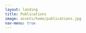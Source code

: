 ```yaml
---
layout: landing
title: Publications
image: assets/home/publications.jpg
nav-menu: true
---
```


<section id="one">
<div class="inner">
<div class="row">

<script>
// https://stackoverflow.com/questions/610406/javascript-equivalent-to-printf-string-format
// First, checks if it isn't implemented yet.
if (!String.prototype.format) {
  String.prototype.format = function() {
    var args = arguments;
    return this.replace(/{(\d+)}/g, function(match, number) { 
      return typeof args[number] != 'undefined'
        ? args[number]
        : match
      ;
    });
  };
}

var publications = [
	{
		'title': 'Control of an Iguana Character Using Soft-Body Simulation',
		'representative_img': 'assets/publications/2018-iguana-ctrl.jpg',
		'project_page': 'publications/2018-iguana-ctrl.html',
		'conference_journal': 'Access',
		'year': '2018',
		'authors': 'Taesoo Kwon, Hoimin Kim, Yoonsang Lee',
		'conference_journal_full': 'IEEE Access, Volume 6 Issue 1, Dec 2018'
	},
	{
		'title': 'Performance-Based Biped Control using a Consumer Depth Camera',
		'representative_img': 'assets/publications/2017-perf-based.png',
		'project_page': 'publications/2017-perf-based.html',
		'conference_journal': 'Eurographics',
		'year': '2017',
		'authors': 'Yoonsang Lee, Taesoo Kwon',
		'conference_journal_full': 'Computer Graphics Forum (Eurographics 2017), Volume 36 Issue 2, 387-395, May 2017'
	},
	{
		'title': 'Push-Recovery Stability of Biped Locomotion',
		'representative_img': 'assets/publications/2015-push-recovery.png',
		'project_page': 'publications/2015-push-recovery.html',
		'conference_journal': 'SIGGRAPH Asia',
		'year': '2015',
		'authors': 'Yoonsang Lee, Kyungho Lee, Soon-Sun Kwon, Jiwon Jeong, Carol O\'Sullivan, Moon Seok Park, Jehee Lee',
		'conference_journal_full': 'ACM Transactions on Graphics (SIGGRAPH Asia 2015), Volume 34 Issue 6, Article No. 180, November 2015'
	},
	{
		'title': 'Locomotion Control for Many-Muscle Humanoids',
		'representative_img': 'assets/publications/2014-many-muscle.png',
		'project_page': 'publications/2014-many-muscle.html',
		'conference_journal': 'SIGGRAPH Asia',
		'year': '2014',
		'authors': 'Yoonsang Lee, Moon Seok Park, Taesoo Kwon, Jehee Lee',
		'conference_journal_full': 'ACM Transactions on Graphics (SIGGRAPH Asia 2014), Volume 33 Issue 6, Article No. 218, November 2014'
	},
	{
		'title': 'Data-Driven Biped Control',
		'representative_img': 'assets/publications/2010-data-driven.jpg',
		'project_page': 'publications/2010-data-driven.html',
		'conference_journal': 'SIGGRAPH',
		'year': '2010',
		'authors': 'Yoonsang Lee, Sungeun Kim, Jehee Lee',
		'conference_journal_full': 'ACM Transactions on Graphics (SIGGRAPH 2010), Volume 29 Issue 4, Article No. 129, July 2010'
	},
]

for(var i = 0; i < publications.length; i++) 
{
    var pub = publications[i];
	document.write('<div class="12u 12u$(small)">');
	document.write('<span class="image left"><img src={0} style="max-width: 220px; height: auto; " alt="" /></span>'.format(pub.representative_img));
	document.write('<a href={0}><b>{1}</b></a><br/>'.format(pub.project_page, pub.title));
	document.write('{0}<br/>'.format(pub.authors));
	document.write('{0}<br/>'.format(pub.conference_journal_full));
	document.write('</div>');
}

</script>

</div>
</div>
</section>

<!--<section id="one">-->
<!--<div class="inner">-->
<!--<div class="row">-->

<!--<div class="12u 12u$(small)">-->
<!--<span class="image left"><img src="assets/publications/2018-iguana-ctrl.jpg" style="max-width: 220px; height: auto; " alt="" /></span>-->
<!--<a href="publications/2018-iguana-ctrl.html"><b>Control of an Iguana Character Using Soft-Body Simulation</b></a><br/>-->
<!--Taesoo Kwon, Hoimin Kim, Yoonsang Lee<br/>-->
<!--IEEE Access, Volume 6 Issue 1, Dec 2018<br/>-->
<!--</div>-->

<!--</div>-->
<!--</div>-->
<!--</section>-->

